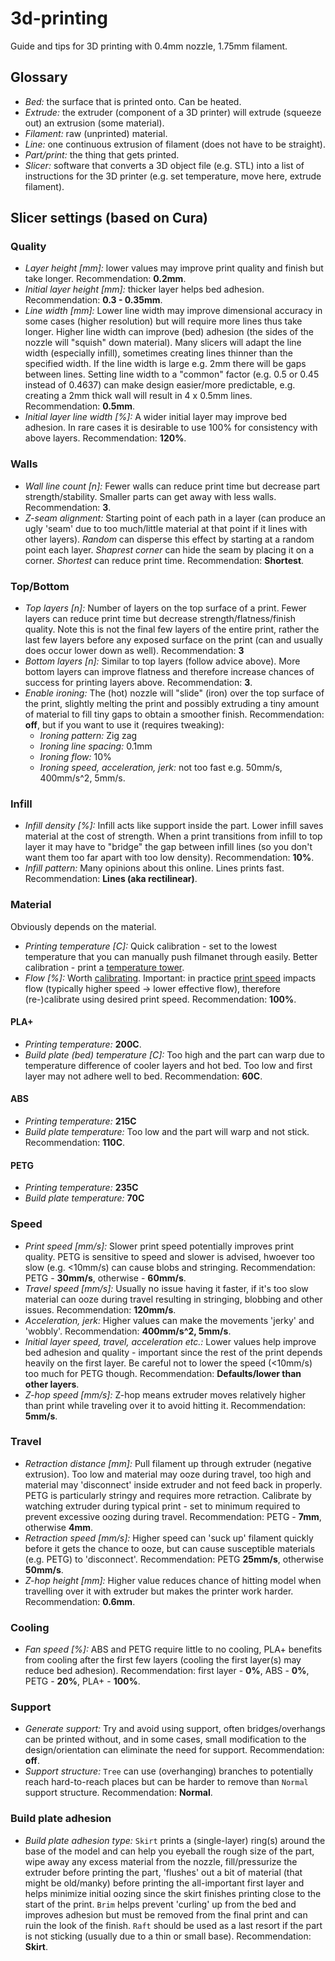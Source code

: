 # 3d-printing

Guide and tips for 3D printing with 0.4mm nozzle, 1.75mm filament.

## Glossary

 - *Bed:* the surface that is printed onto. Can be heated.
 - *Extrude:* the extruder (component of a 3D printer) will extrude (squeeze out) an extrusion (some material).
 - *Filament:* raw (unprinted) material.
 - *Line:* one continuous extrusion of filament (does not have to be straight).
 - *Part/print:* the thing that gets printed.
 - *Slicer:* software that converts a 3D object file (e.g. STL) into a list of instructions for the 3D printer (e.g. set temperature, move here, extrude filament).

## Slicer settings (based on Cura)

### Quality
 - *Layer height [mm]:* lower values may improve print quality and finish but take longer. Recommendation: **0.2mm**.
 - *Initial layer height [mm]:* thicker layer helps bed adhesion. Recommendation: **0.3 - 0.35mm**.
 - *Line width [mm]:* Lower line width may improve dimensional accuracy in some cases (higher resolution) but will require more lines thus take longer. Higher line width can improve (bed) adhesion (the sides of the nozzle will "squish" down material). Many slicers will adapt the line width (especially infill), sometimes creating lines thinner than the specified width. If the line width is large e.g. 2mm there will be gaps between lines. Setting line width to a "common" factor (e.g. 0.5 or 0.45 instead of 0.4637) can make design easier/more predictable, e.g. creating a 2mm thick wall will result in 4 x 0.5mm lines. Recommendation: **0.5mm**.
 - *Initial layer line width [%]:* A wider initial layer may improve bed adhesion. In rare cases it is desirable to use 100% for consistency with above layers. Recommendation: **120%**.

### Walls

 - *Wall line count [n]:* Fewer walls can reduce print time but decrease part strength/stability. Smaller parts can get away with less walls. Recommendation: **3**.
 - *Z-seam alignment:* Starting point of each path in a layer (can produce an ugly 'seam' due to too much/little material at that point if it lines with other layers). *Random* can disperse this effect by starting at a random point each layer. *Shaprest corner* can hide the seam by placing it on a corner. *Shortest* can reduce print time. Recommendation: **Shortest**.

### Top/Bottom

 - *Top layers [n]:* Number of layers on the top surface of a print. Fewer layers can reduce print time but decrease strength/flatness/finish quality. Note this is not the final few layers of the entire print, rather the last few layers before any exposed surface on the print (can and usually does occur lower down as well). Recommendation: **3**
 - *Bottom layers [n]:* Similar to top layers (follow advice above). More bottom layers can improve flatness and therefore increase chances of success for printing layers above. Recommendation: **3**.
 - *Enable ironing:* The (hot) nozzle will "slide" (iron) over the top surface of the print, slightly melting the print and possibly extruding a tiny amount of material to fill tiny gaps to obtain a smoother finish. Recommendation: **off**, but if you want to use it (requires tweaking):
    - *Ironing pattern:* Zig zag
    - *Ironing line spacing:* 0.1mm
    - *Ironing flow:* 10%
    - *Ironing speed, acceleration, jerk:* not too fast e.g. 50mm/s, 400mm/s^2, 5mm/s.

### Infill

 - *Infill density [%]:* Infill acts like support inside the part. Lower infill saves material at the cost of strength. When a print transitions from infill to top layer it may have to "bridge" the gap between infill lines (so you don't want them too far apart with too low density). Recommendation: **10%**.
 - *Infill pattern:* Many opinions about this online. Lines prints fast. Recommendation: **Lines (aka rectilinear)**.

### Material
Obviously depends on the material.
 - *Printing temperature [C]:* Quick calibration - set to the lowest temperature that you can manually push filmanet through easily. Better calibration - print a [temperature tower](https://www.thingiverse.com/thing:2729076).
 - *Flow [%]:* Worth [calibrating](https://3dprintbeginner.com/artillery-sidewinder-x1-calibration-guide). Important: in practice [print speed](#speed) impacts flow (typically higher speed -> lower effective flow), therefore (re-)calibrate using desired print speed. Recommendation: **100%**.
#### PLA+
 - *Printing temperature:* **200C**.
 - *Build plate (bed) temperature [C]:* Too high and the part can warp due to temperature difference of cooler layers and hot bed. Too low and first layer may not adhere well to bed.  Recommendation: **60C**.
#### ABS
- *Printing temperature:* **215C**
- *Build plate temperature:* Too low and the part will warp and not stick. Recommendation: **110C**.
#### PETG
- *Printing temperature:* **235C**
- *Build plate temperature:* **70C**

### Speed
 - *Print speed [mm/s]:* Slower print speed potentially improves print quality. PETG is sensitive to speed and slower is advised, hwoever too slow (e.g. <10mm/s) can cause blobs and stringing. Recommendation: PETG - **30mm/s**, otherwise - **60mm/s**.
 - *Travel speed [mm/s]:* Usually no issue having it faster, if it's too slow material can ooze during travel resulting in stringing, blobbing and other issues. Recommendation: **120mm/s**.
 - *Acceleration, jerk:* Higher values can make the movements 'jerky' and 'wobbly'. Recommendation: **400mm/s^2, 5mm/s**.
 - *Initial layer speed, travel, acceleration etc.:* Lower values help improve bed adhesion and quality - important since the rest of the print depends heavily on the first layer. Be careful not to lower the speed (<10mm/s) too much for PETG though. Recommendation: **Defaults/lower than other layers**.
 - *Z-hop speed [mm/s]:* Z-hop means extruder moves relatively higher than print while traveling over it to avoid hitting it. Recommendation: **5mm/s**.

### Travel
 - *Retraction distance [mm]:* Pull filament up through extruder (negative extrusion). Too low and material may ooze during travel, too high and material may 'disconnect' inside extruder and not feed back in properly. PETG is particularly stringy and requires more retraction. Calibrate by watching extruder during typical print - set to minimum required to prevent excessive oozing during travel. Recommendation: PETG - **7mm**, otherwise **4mm**.
 - *Retraction speed [mm/s]:* Higher speed can 'suck up' filament quickly before it gets the chance to ooze, but can cause susceptible materials (e.g. PETG) to 'disconnect'. Recommendation: PETG **25mm/s**, otherwise **50mm/s**.
 - *Z-hop height [mm]:* Higher value reduces chance of hitting model when travelling over it with extruder but makes the printer work harder. Recommendation: **0.6mm**.

### Cooling
 - *Fan speed [%]:* ABS and PETG require little to no cooling, PLA+ benefits from cooling after the first few layers (cooling the first layer(s) may reduce bed adhesion). Recommendation: first layer - **0%**, ABS - **0%**, PETG - **20%**, PLA+ - **100%**.

### Support
 - *Generate support:* Try and avoid using support, often bridges/overhangs can be printed without, and in some cases, small modification to the design/orientation can eliminate the need for support. Recommendation: **off**.
 - *Support structure:* `Tree` can use (overhanging) branches to potentially reach hard-to-reach places but can be harder to remove than `Normal` support structure. Recommendation: **Normal**.

### Build plate adhesion
 - *Build plate adhesion type:* `Skirt` prints a (single-layer) ring(s) around the base of the model and can help you eyeball the rough size of the part, wipe away any excess material from the nozzle, fill/pressurize the extruder before printing the part, 'flushes' out a bit of material (that might be old/manky) before printing the all-important first layer and helps minimize initial oozing since the skirt finishes printing close to the start of the print. `Brim` helps prevent 'curling' up from the bed and improves adhesion but must be removed from the final print and can ruin the look of the finish. `Raft` should be used as a last resort if the part is not sticking (usually due to a thin or small base). Recommendation: **Skirt**.

